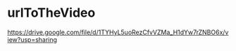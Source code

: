 #  urlToTheVideo

https://drive.google.com/file/d/1TYHyL5uoRezCfvVZMa_H1dYw7rZNBO6x/view?usp=sharing

